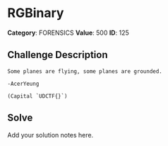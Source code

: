 # RGBinary
**Category**: FORENSICS
**Value**: 500
**ID**: 125

## Challenge Description
```
Some planes are flying, some planes are grounded.

-AcerYeung

(Capital `UDCTF{}`)
```

## Solve
Add your solution notes here.
